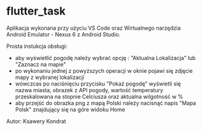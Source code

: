 # flutter_task

Aplikacja wykonana przy użyciu VS Code oraz Wirtualnego narzędzia Android Emulator - Nexus 6 z Android Studio.

Prosta instukcja obsługi:
* aby wyświetlić pogodę należy wybrać opcję : "Aktualna Lokalizacja" lub "Zaznacz na mapie"
* po wykonaniu jednej z powyższych operacji w oknie pojawi się zdjęcie mapy z wybranej lokalizacji
* wówczcas po naciśnięciu przycisku "Pokaż pogodę" wyświetli się nazwa miasta, obrazek z API pogody, wartość temperatury przeskalowana na stopnie Celciusza oraz aktualna wilgotność w %
* aby przejść do obrazka png z mapą Polski należy nacisnąć napis "Mapa Polsk" znajdujący się na góre widoku Home

Autor: Ksawery Kondrat

